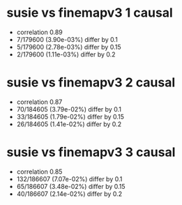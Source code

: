 # susie vs finemapv3  1 causal

- correlation 0.89
- 7/179600 (3.90e-03%) differ by 0.1
- 5/179600 (2.78e-03%) differ by 0.15
- 2/179600 (1.11e-03%) differ by 0.2


# susie vs finemapv3  2 causal

- correlation 0.87
- 70/184605 (3.79e-02%) differ by 0.1
- 33/184605 (1.79e-02%) differ by 0.15
- 26/184605 (1.41e-02%) differ by 0.2


# susie vs finemapv3  3 causal

- correlation 0.85
- 132/186607 (7.07e-02%) differ by 0.1
- 65/186607 (3.48e-02%) differ by 0.15
- 40/186607 (2.14e-02%) differ by 0.2


